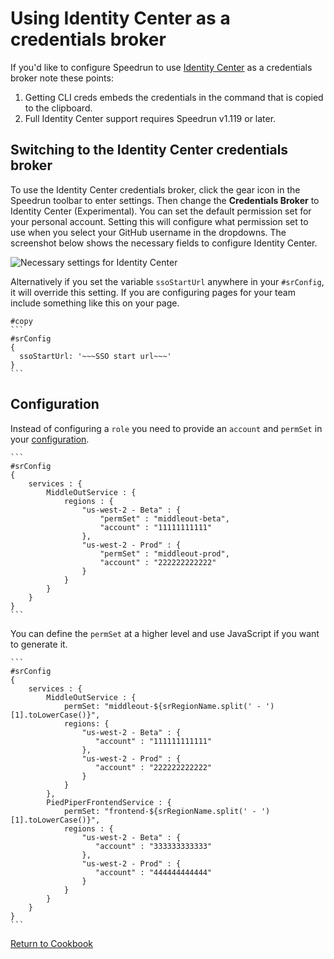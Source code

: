 # Using Identity Center as a credentials broker

If you'd like to configure Speedrun to use [Identity Center](https://aws.amazon.com/about-aws/whats-new/2024/04/aws-iam-identity-center-shortcut-links-aws-access-portal/) as a credentials broker note these points:

1. Getting CLI creds embeds the credentials in the command that is copied to the clipboard.
2. Full Identity Center support requires Speedrun v1.119 or later.

## Switching to the Identity Center credentials broker

To use the Identity Center credentials broker, click the gear icon in the Speedrun toolbar to enter settings.  Then change the **Credentials Broker** to Identity Center (Experimental).  You can set the default permission set for your personal account. Setting this will configure what permission set to use when you select your GitHub username in the dropdowns.  The screenshot below shows the necessary fields to configure Identity Center.

![Necessary settings for Identity Center](https://github.com/No-Backspace-Crew/Speedrun/assets/97474956/747f5b07-9775-4164-8546-2f05af60ccfb)

Alternatively if you set the variable `ssoStartUrl` anywhere in your `#srConfig`, it will override this setting.  If you are configuring pages for your team include something like this on your page.

````
#copy
```
#srConfig
{
  ssoStartUrl: '~~~SSO start url~~~'
}
```
````

## Configuration

Instead of configuring a `role` you need to provide an `account` and `permSet` in your [configuration](https://github.com/No-Backspace-Crew/Speedrun/wiki/Speedrun-Configuration).

````
```
#srConfig
{
    services : {
        MiddleOutService : {
            regions : {
                "us-west-2 - Beta" : {
                    "permSet" : "middleout-beta",
                    "account" : "11111111111"
                },
                "us-west-2 - Prod" : {
                    "permSet" : "middleout-prod",
                    "account" : "222222222222"
                }
            }
        }
    }
}
```
````

You can define the `permSet` at a higher level and use JavaScript if you want to generate it.

````
```
#srConfig
{
    services : {
        MiddleOutService : {
            permSet: "middleout-${srRegionName.split(' - ')[1].toLowerCase()}",
            regions: {
                "us-west-2 - Beta" : {
                   "account" : "111111111111"
                },
                "us-west-2 - Prod" : {
                   "account" : "222222222222"
                }
            }
        },
        PiedPiperFrontendService : {
            permSet: "frontend-${srRegionName.split(' - ')[1].toLowerCase()}",
            regions : {
                "us-west-2 - Beta" : {
                   "account" : "333333333333"
                },
                "us-west-2 - Prod" : {
                   "account" : "444444444444"
                }
            }
        }
    }
}
```
````
[Return to Cookbook](https://github.com/No-Backspace-Crew/Speedrun/wiki/Cookbook)
